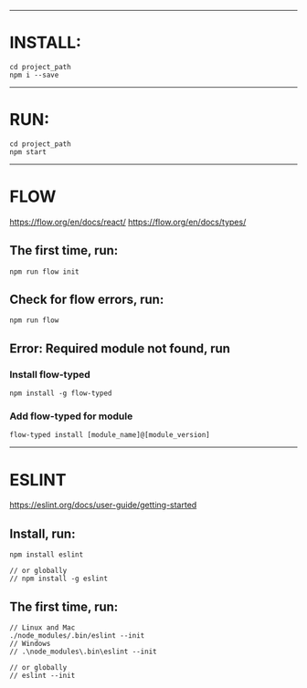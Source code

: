 -----------------------------------
# INSTALL:

```
cd project_path
npm i --save
```

-----------------------------------
# RUN:

```
cd project_path
npm start
```

-----------------------------------
# FLOW
https://flow.org/en/docs/react/
https://flow.org/en/docs/types/

## The first time, run:

```
npm run flow init
```

## Check for flow errors, run:

```
npm run flow
```

## Error: Required module not found, run

### Install flow-typed

```
npm install -g flow-typed
```

### Add flow-typed for module

```
flow-typed install [module_name]@[module_version]
```

-----------------------------------
# ESLINT
https://eslint.org/docs/user-guide/getting-started

## Install, run:

```
npm install eslint

// or globally
// npm install -g eslint
```

## The first time, run:

```
// Linux and Mac
./node_modules/.bin/eslint --init
// Windows
// .\node_modules\.bin\eslint --init 

// or globally
// eslint --init
```

